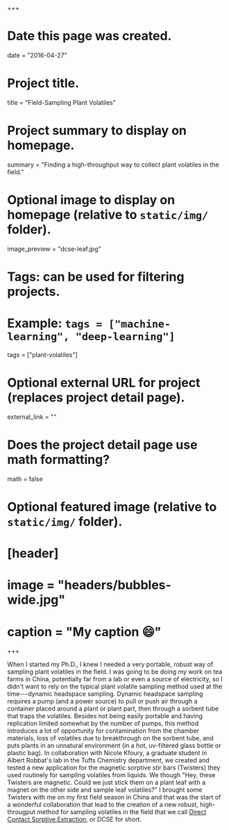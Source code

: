 +++
# Date this page was created.
date = "2016-04-27"

# Project title.
title = "Field-Sampling Plant Volatiles"

# Project summary to display on homepage.
summary = "Finding a high-throughput way to collect plant volatiles in the field."

# Optional image to display on homepage (relative to `static/img/` folder).
image_preview = "dcse-leaf.jpg"

# Tags: can be used for filtering projects.
# Example: `tags = ["machine-learning", "deep-learning"]`
tags = ["plant-volatiles"]

# Optional external URL for project (replaces project detail page).
external_link = ""

# Does the project detail page use math formatting?
math = false

# Optional featured image (relative to `static/img/` folder).
# [header]
# image = "headers/bubbles-wide.jpg"
# caption = "My caption :smile:"

+++

When I started my Ph.D., I knew I needed a very portable, robust way of sampling plant volatiles in the field.  I was going to be doing my work on tea farms in China, potentially far from a lab or even a source of electricity, so I didn't want to rely on the typical plant volatile sampling method used at the time---dynamic headspace sampling.  Dynamic headspace sampling requires a pump (and a power source) to pull or push air through a container placed around a plant or plant part, then through a sorbent tube that traps the volatiles.  Besides not being easily portable and having replication limited somewhat by the number of pumps, this method introduces a lot of opportunity for contamination from the chamber materials, loss of volatiles due to breakthrough on the sorbent tube, and puts plants in an unnatural environment (in a hot, uv-filtered glass bottle or plastic bag). In collaboration with Nicole Kfoury, a graduate student in Albert Robbat's lab in the Tufts Chemistry department, we created and tested a new application for the magnetic sorptive stir bars (Twisters) they used routinely for sampling volatiles from liquids.  We though "Hey, these Twisters are magnetic.  Could we just stick them on a plant leaf with a magnet on the other side and sample leaf volatiles?"  I brought some Twisters with me on my first field season in China and that was the start of a wonderful collaboration that lead to the creation of a new robust, high-througput method for sampling volatiles in the field that we call [Direct Contact Sorptive Extraction](/publication/dcse/), or DCSE for short.